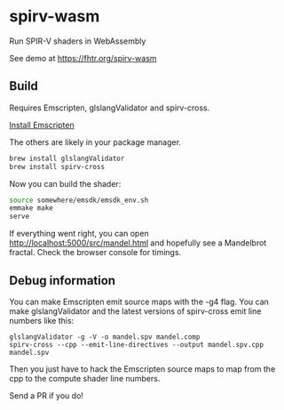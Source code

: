 # spirv-wasm

Run SPIR-V shaders in WebAssembly

See demo at https://fhtr.org/spirv-wasm


## Build

Requires Emscripten, glslangValidator and spirv-cross.

[Install Emscripten](https://emscripten.org/docs/getting_started/downloads.html)

The others are likely in your package manager.

```bash
brew install glslangValidator
brew install spirv-cross
```

Now you can build the shader:

```bash
source somewhere/emsdk/emsdk_env.sh
emmake make
serve
```

If everything went right, you can open [http://localhost:5000/src/mandel.html](http://localhost:5000/src/mandel.html)
and hopefully see a Mandelbrot fractal. Check the browser console for timings.


## Debug information

You can make Emscripten emit source maps with the -g4 flag. You can make glslangValidator and the latest versions of spirv-cross emit line numbers like this:

```
glslangValidator -g -V -o mandel.spv mandel.comp
spirv-cross --cpp --emit-line-directives --output mandel.spv.cpp mandel.spv
```

Then you just have to hack the Emscripten source maps to map from the cpp to the compute shader line numbers.

Send a PR if you do!

